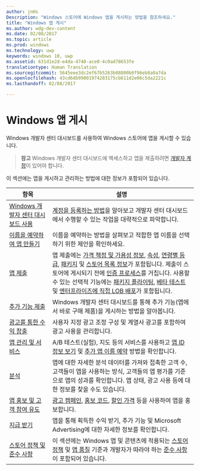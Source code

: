 ```yaml
---
author: jnHs
Description: "Windows 스토어에 Windows 앱을 게시하는 방법을 참조하세요."
title: "Windows 앱 게시"
ms.author: wdg-dev-content
ms.date: 02/08/2017
ms.topic: article
ms.prod: windows
ms.technology: uwp
keywords: windows 10, uwp
ms.assetid: 631d1e2d-e4da-4740-ace0-4c0ad78653fe
translationtype: Human Translation
ms.sourcegitcommit: 5645eee3dc2ef67b5263b08800b0f96eb8a0a7da
ms.openlocfilehash: 43cd6db99001974283175cb611d2e06c5da2221c
ms.lasthandoff: 02/08/2017

---
```


# <a name="publish-windows-apps"></a>Windows 앱 게시

Windows 개발자 센터 대시보드를 사용하여 Windows 스토어에 앱을 게시할 수 있습니다. 

> **참고** Windows 개발자 센터 대시보드에 액세스하고 앱을 제출하려면 [개발자 계정](http://go.microsoft.com/fwlink/p/?LinkId=615100)이 있어야 합니다.

이 섹션에는 앱을 게시하고 관리하는 방법에 대한 정보가 포함되어 있습니다.

| **항목** | **설명** |
|-----------|-----------------|
| [Windows 개발자 센터 대시보드 사용](using-the-windows-dev-center-dashboard.md) | [계정을 등록하는 방법](opening-a-developer-account.md)을 알아보고 개발자 센터 대시보드에서 수행할 수 있는 작업을 대략적으로 파악합니다. |
| [이름을 예약하여 앱 만들기](create-your-app-by-reserving-a-name.md) | 이름을 예약하는 방법을 살펴보고 적합한 앱 이름을 선택하기 위한 제안을 확인하세요. |
| [앱 제출](app-submissions.md) | 앱 제출에는 [가격 책정 및 가용성 정보](set-app-pricing-and-availability.md), [속성](enter-app-properties.md), [연령별 등급](age-ratings.md), [패키지](upload-app-packages.md) 및 [스토어 목록 정보](create-app-store-listings.md)가 포함됩니다. 제출이 스토어에 게시되기 전에 [인증 프로세스](the-app-certification-process.md)를 거칩니다. 사용할 수 있는 선택적 기능에는 [패키지 플라이팅](package-flights.md), [베타 테스트](beta-testing-and-targeted-distribution.md) 및 [엔터프라이즈에 직접 LOB 배포](distribute-lob-apps-to-enterprises.md)가 포함됩니다. |
| [추가 기능 제출](add-on-submissions.md) | Windows 개발자 센터 대시보드를 통해 추가 기능(앱에서 바로 구매 제품)을 게시하는 방법을 알아봅니다. |
| [광고를 통한 수익 창출](monetize-with-ads.md) | 사용자 지정 광고 조정 구성 및 계열사 광고를 포함하여 광고 사용을 관리합니다. |
| [앱 관리 및 서비스](app-management-and-services.md) | A/B 테스트(실험), 지도 등의 서비스를 사용하고 [앱 ID 정보 보기](view-app-identity-details.md) 및 [추가 앱 이름 예약](manage-app-names.md) 방법을 확인합니다. |
| [분석](analytics.md) | 앱에 대한 자세한 분석 데이터를 가져와 접촉한 고객 수, 고객들이 앱을 사용하는 방식, 고객들의 앱 평가를 기준으로 앱의 성과를 확인합니다. 앱 상태, 광고 사용 등에 대한 정보를 찾을 수도 있습니다. |
| [앱 홍보 및 고객 참여 유도](app-promotion-and-customer-engagement.md) | [광고 캠페인](create-an-ad-campaign-for-your-app.md), [홍보 코드](generate-promotional-codes.md), [할인 가격](put-apps-and-add-ons-on-sale.md) 등을 사용하여 앱을 홍보합니다. 
| [지급 받기](getting-paid-apps.md) | 앱을 통해 획득한 수익 받기, 추가 기능 및 Microsoft Advertising에 대한 자세한 정보를 확인합니다. |
| [스토어 정책 및 준수 사항](https://msdn.microsoft.com/library/windows/apps/dn764939.aspx) | 이 섹션에는 Windows 앱 및 콘텐츠에 적용되는 [스토어 정책](https://msdn.microsoft.com/library/windows/apps/dn764944.aspx) 및 [앱 품질](https://msdn.microsoft.com/library/windows/apps/mt652261.aspx) 기준과 개발자가 따라야 하는 [준수 사항](https://msdn.microsoft.com/library/windows/apps/dn764941.aspx)이 포함되어 있습니다. |
 

